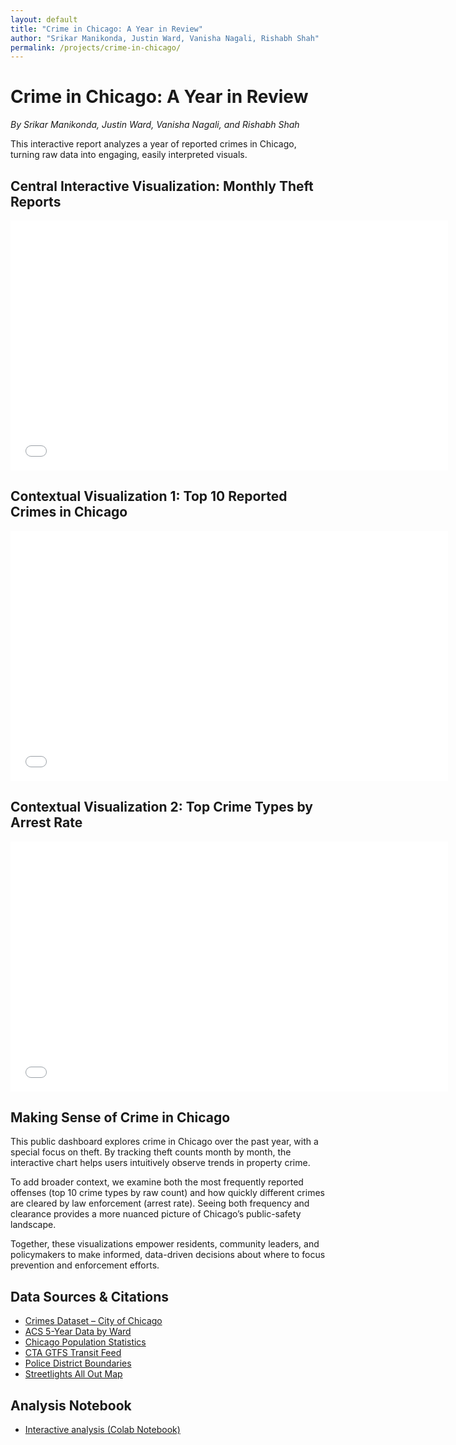 ```yaml
---
layout: default
title: "Crime in Chicago: A Year in Review"
author: "Srikar Manikonda, Justin Ward, Vanisha Nagali, Rishabh Shah"
permalink: /projects/crime-in-chicago/
---
```


# Crime in Chicago: A Year in Review

*By Srikar Manikonda, Justin Ward, Vanisha Nagali, and Rishabh Shah*

This interactive report analyzes a year of reported crimes in Chicago, turning raw data into engaging, easily interpreted visuals.

## Central Interactive Visualization: Monthly Theft Reports

<iframe src="{{ site.baseurl }}/assets/theft_chart.html" width="700" height="400" frameborder="0"></iframe>

## Contextual Visualization 1: Top 10 Reported Crimes in Chicago

<iframe src="{{ site.baseurl }}/assets/top_crimes_chart.html" width="700" height="400" frameborder="0"></iframe>

## Contextual Visualization 2: Top Crime Types by Arrest Rate

<iframe src="{{ site.baseurl }}/assets/arrest_chart.html" width="700" height="400" frameborder="0"></iframe>

## Making Sense of Crime in Chicago

This public dashboard explores crime in Chicago over the past year, with a special focus on theft. By tracking theft counts month by month, the interactive chart helps users intuitively observe trends in property crime.

To add broader context, we examine both the most frequently reported offenses (top 10 crime types by raw count) and how quickly different crimes are cleared by law enforcement (arrest rate). Seeing both frequency and clearance provides a more nuanced picture of Chicago’s public-safety landscape.

Together, these visualizations empower residents, community leaders, and policymakers to make informed, data-driven decisions about where to focus prevention and enforcement efforts.

## Data Sources & Citations

- [Crimes Dataset – City of Chicago](https://data.cityofchicago.org/Public-Safety/Crimes-One-year-prior-to-present/ijzp-q8t2)  
- [ACS 5-Year Data by Ward](https://data.cityofchicago.org/Community-Economic-Development/ACS-5-Year-Data-by-Ward/awnk-6fvc)  
- [Chicago Population Statistics](https://data.cityofchicago.org/Health-Human-Services/Chicago-Population-Counts/85cm-7uqa)  
- [CTA GTFS Transit Feed](https://www.transitchicago.com/downloads/sch_data/google_transit.zip)  
- [Police District Boundaries](https://data.cityofchicago.org/Public-Safety/Boundaries-Police-Districts-current-/fthy-xz3r)  
- [Streetlights All Out Map](https://data.cityofchicago.org/Service-Requests/Map-of-Street-Lights-All-Out/5w22-e46m)  

## Analysis Notebook

- [Interactive analysis (Colab Notebook)](https://github.com/justinw2274/justinw2274.github.io/blob/main/python_notebooks/IS_445_Project_3_1.ipynb)  

